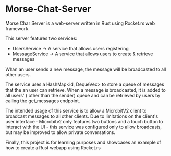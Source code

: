 # Morse-Chat-Server

Morse Char Server is a web-server written in Rust using Rocket.rs web framework.

This server features two services:
- UsersService -> A service that allows users registering
- MessageService -> A service that allows users to create & retrieve messages

Whan an user sends a new message, the message will be broadcasted to all other users.

The service uses a HashMap<id, DequeVec<Message>> to store a queue of messages that 
the an user can retrieve. When a message is broadcasted, it is added to all users' (
other than the sender) queue and can be retrieved by users by calling the get_messages
endpoint.

The intended usage of this service is to allow a MicrobitV2 client to broadcast messages
to all other clients. Due to limitations on the client's user interface - Microbitv2 only
features two buttons and a touch button to interact with the UI - this service was configured
only to allow broadcasts, but may be improved to allow private conversations.

Finally, this project is for learning purposes and showcases an example of how to create
a Rust webapp using Rocket.rs


